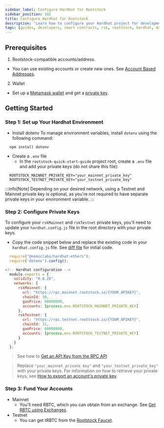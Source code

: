 ```yaml
---
sidebar_label: Configure Hardhat for Rootstock
sidebar_position: 102
title: Configure Hardhat for Rootstock
description: "Learn how to configure your Hardhat project for development on Rootstock testnet and mainnet"
tags: [guides, developers, smart contracts, rsk, rootstock, hardhat, dApps, ethers]
---
```


## Prerequisites

1. Rootstock-compatible accounts/address. 
  - You can use existing accounts or create new ones. See [Account Based Addresses](/concepts/account-based-addresses/).
2. Wallet
  - Set up a [Metamask wallet](/dev-tools/wallets/metamask/) and get a [private key](/developers/blockchain-essentials/browser#private-keys-and-public-keys).
  
## Getting Started

### Step 1: Set up Your Hardhat Environment

- Install dotenv 
To manage environment variables, install `dotenv` using the following command:

```shell
  npm install dotenv
```

- Create a `.env` file
  - In the `rootstock-quick-start-guide` project root, create a `.env` file and add your private keys (do not share this file):

```shell
  ROOTSTOCK_MAINNET_PRIVATE_KEY="your_mainnet_private_key"
  ROOTSTOCK_TESTNET_PRIVATE_KEY="your_testnet_private_key"
```

:::info[Note]
Depending on your desired network, using a Testnet and Mainnet private key is optional, as you're not required to have separate private keys in your environment variable.
:::

### Step 2: Configure Private Keys

To configure your `rskMainnet` and `rskTestnet` private keys, you'll need to update your `hardhat.config.js` file in the root directory with your private keys.

- Copy the code snippet below and replace the existing code in your `hardhat.config.js` file. See [diff file](https://github.com/rsksmart/rootstock-quick-start-guide/blob/d018514628c4888cdba8bcdcf307cc5a2077e496/hardhat.config.js#L1) for initial code.

```js
  require("@nomiclabs/hardhat-ethers");
  require('dotenv').config();

<!-- Hardhat configuration -->
  module.exports = {
    solidity: "0.8.20",
    networks: {
      rskMainnet: {
        url: "https://rpc.mainnet.rootstock.io/{YOUR_APIKEY}",
        chainId: 30,
        gasPrice: 60000000,
        accounts: [process.env.ROOTSTOCK_MAINNET_PRIVATE_KEY]
      },
      rskTestnet: {
        url: "https://rpc.testnet.rootstock.io/{YOUR_APIKEY}",
        chainId: 31,
        gasPrice: 60000000,
        accounts: [process.env.ROOTSTOCK_TESTNET_PRIVATE_KEY]
      }
    }
  };
```

> See how to [Get an API Key from the RPC API](/developers/rpc-api/setup/)


> Replace `"your_mainnet_private_key"` and `"your_testnet_private_key"` with your private keys. For information on how to retrieve your private keys, see [How to export an account's private key](https://support.metamask.io/hc/en-us/articles/360015289632-How-to-export-an-account-s-private-key).

### Step 3: Fund Your Accounts
- Mainnet
  - You'll need RBTC, which you can obtain from an exchange. See [Get RBTC using Exchanges](https://rootstock.io/rbtc/).
- Testnet
  - You can get tRBTC from the [Rootstock Faucet](https://faucet.rootstock.io/).